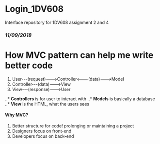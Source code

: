 # Login_1DV608
Interface repository for 1DV608 assignment 2 and 4


### _11/09/2018_

# How MVC pattern can help me write better code

1. User---(request)--->Controller<---(data)--->Model
2. Controller---(data)--->View
3. View---(response)--->User

..* **Controllers** is for user to interact with
..* **Models** is basically a database
..* **View** is the HTML, what the users sees

#### Why MVC?
1. Better structure for code! prolonging or maintaining a project 
2. Designers focus on front-end
3. Developers focus on back-end